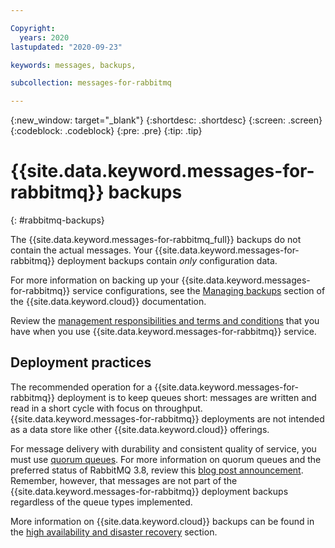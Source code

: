 ```yaml
---

Copyright:
  years: 2020
lastupdated: "2020-09-23"

keywords: messages, backups, 

subcollection: messages-for-rabbitmq

---
```


{:new_window: target="_blank"}
{:shortdesc: .shortdesc}
{:screen: .screen}
{:codeblock: .codeblock}
{:pre: .pre}
{:tip: .tip}

# {{site.data.keyword.messages-for-rabbitmq}} backups
{: #rabbitmq-backups}

The {{site.data.keyword.messages-for-rabbitmq_full}} backups do not contain the actual messages. Your {{site.data.keyword.messages-for-rabbitmq}} deployment backups contain *only* configuration data.  

For more information on backing up your {{site.data.keyword.messages-for-rabbitmq}} service configurations, see the [Managing backups](/docs/messages-for-rabbitmq?topic=cloud-databases-dashboard-backups) section of the {{site.data.keyword.cloud}} documentation. 


Review the [management responsibilities and terms and conditions](/docs/messages-for-rabbitmq?topic=cloud-databases-responsibilities-cloud-databases) that you have when you use {{site.data.keyword.messages-for-rabbitmq}} service.


## Deployment practices 

The recommended operation for a {{site.data.keyword.messages-for-rabbitmq}} deployment is to keep queues short: messages are written and read in a short cycle with focus on throughput.  {{site.data.keyword.messages-for-rabbitmq}} deployments are not intended as a data store like other {{site.data.keyword.cloud}} offerings. 

For message delivery with durability and consistent quality of service, you must use [quorum queues](https://www.rabbitmq.com/quorum-queues.html). For more information on quorum queues and the preferred status of RabbitMQ 3.8, review this [blog post announcement](https://cms.ibm.com/cloud/blog/announcements/ibm-cloud-messages-for-rabbitmq-38-is-now-preferred). Remember, however, that messages are not part of the {{site.data.keyword.messages-for-rabbitmq}} deployment backups regardless of the queue types implemented. 


More information on {{site.data.keyword.cloud}} backups can be found in the [high availability and disaster recovery](/docs/messages-for-rabbitmq?topic=cloud-databases-ha-dr) section. 


